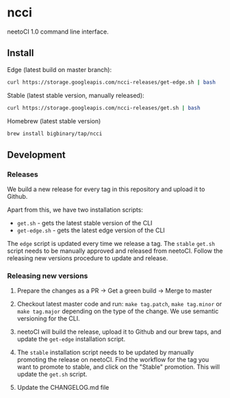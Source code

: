 # ncci

neetoCI 1.0 command line interface.

## Install

Edge (latest build on master branch):

``` bash
curl https://storage.googleapis.com/ncci-releases/get-edge.sh | bash
```

Stable (latest stable version, manually released):

``` bash
curl https://storage.googleapis.com/ncci-releases/get.sh | bash
```

Homebrew (latest stable version)

```bash
brew install bigbinary/tap/ncci
```

## Development

### Releases

We build a new release for every tag in this repository and upload it to Github.

Apart from this, we have two installation scripts:
 - `get.sh` - gets the latest stable version of the CLI
 - `get-edge.sh` - gets the latest edge version of the CLI

The `edge` script is updated every time we release a tag. The `stable` `get.sh`
script needs to be manually approved and released from neetoCI. Follow the
releasing new versions procedure to update and release.

### Releasing new versions

1. Prepare the changes as a PR -> Get a green build -> Merge to master

2. Checkout latest master code and run: `make tag.patch`, `make tag.minor` or
  `make tag.major` depending on the type of the change. We use semantic
   versioning for the CLI.

3. neetoCI will build the release, upload it to Github and our brew taps, and
   update the `get-edge` installation script.

4. The `stable` installation script needs to be updated by manually promoting
   the release on neetoCI. Find the workflow for the tag you want to promote
   to stable, and click on the "Stable" promotion. This will update the `get.sh`
   script.

5. Update the CHANGELOG.md file
